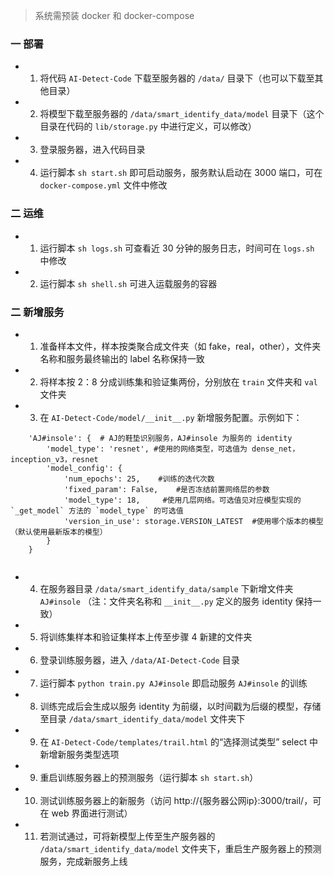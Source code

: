 > 系统需预装 docker 和 docker-compose

### 一 部署

- 1. 将代码 `AI-Detect-Code` 下载至服务器的 `/data/` 目录下（也可以下载至其他目录）
- 2. 将模型下载至服务器的 `/data/smart_identify_data/model` 目录下（这个目录在代码的 `lib/storage.py` 中进行定义，可以修改）
- 3. 登录服务器，进入代码目录
- 4. 运行脚本 `sh start.sh` 即可启动服务，服务默认启动在 3000 端口，可在 `docker-compose.yml` 文件中修改

### 二 运维

- 1. 运行脚本 `sh logs.sh` 可查看近 30 分钟的服务日志，时间可在 `logs.sh` 中修改
- 2. 运行脚本 `sh shell.sh` 可进入运载服务的容器

### 二 新增服务

- 1. 准备样本文件，样本按类聚合成文件夹（如 fake，real，other），文件夹名称和服务最终输出的 label 名称保持一致
- 2. 将样本按 2：8 分成训练集和验证集两份，分别放在 `train` 文件夹和 `val` 文件夹
- 3. 在 `AI-Detect-Code/model/__init__.py` 新增服务配置。示例如下：

```
	'AJ#insole': {  # AJ的鞋垫识别服务，AJ#insole 为服务的 identity
        'model_type': 'resnet', #使用的网络类型，可选值为 dense_net，inception_v3，resnet
        'model_config': {
            'num_epochs': 25,    #训练的迭代次数
            'fixed_param': False,    #是否冻结前置网络层的参数
            'model_type': 18,     #使用几层网络。可选值见对应模型实现的`_get_model` 方法的 `model_type` 的可选值
            'version_in_use': storage.VERSION_LATEST  #使用哪个版本的模型（默认使用最新版本的模型）
        }
    }
    
```

- 4. 在服务器目录 `/data/smart_identify_data/sample` 下新增文件夹 `AJ#insole` （注：文件夹名称和 `__init__.py` 定义的服务 identity 保持一致）
- 5. 将训练集样本和验证集样本上传至步骤 4 新建的文件夹
- 6. 登录训练服务器，进入 `/data/AI-Detect-Code` 目录
- 7. 运行脚本 `python train.py AJ#insole` 即启动服务 `AJ#insole` 的训练
- 8. 训练完成后会生成以服务 identity 为前缀，以时间戳为后缀的模型，存储至目录 `/data/smart_identify_data/model` 文件夹下
- 9. 在 `AI-Detect-Code/templates/trail.html` 的“选择测试类型” select 中新增新服务类型选项
- 9. 重启训练服务器上的预测服务（运行脚本 `sh start.sh`）
- 10. 测试训练服务器上的新服务（访问 http://{服务器公网ip}:3000/trail/，可在 web 界面进行测试）
- 11. 若测试通过，可将新模型上传至生产服务器的 `/data/smart_identify_data/model` 文件夹下，重启生产服务器上的预测服务，完成新服务上线